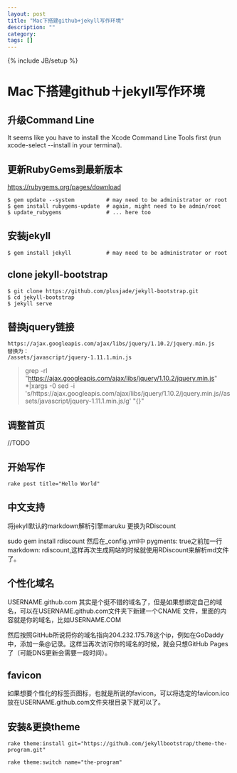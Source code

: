 ```yaml
---
layout: post
title: "Mac下搭建github+jekyll写作环境"
description: ""
category: 
tags: []
---
```

{% include JB/setup %}

# Mac下搭建github＋jekyll写作环境

## 升级Command Line
It seems like you have to install the Xcode Command Line Tools first (run xcode-select --install in your terminal).

## 更新RubyGems到最新版本
https://rubygems.org/pages/download

```
$ gem update --system          # may need to be administrator or root
$ gem install rubygems-update  # again, might need to be admin/root
$ update_rubygems              # ... here too
```

## 安装jekyll
```
$ gem install jekyll           # may need to be administrator or root
```

## clone jekyll-bootstrap
```
$ git clone https://github.com/plusjade/jekyll-bootstrap.git
$ cd jekyll-bootstrap
$ jekyll serve
```

## 替换jquery链接
```
https://ajax.googleapis.com/ajax/libs/jquery/1.10.2/jquery.min.js
替换为：
/assets/javascript/jquery-1.11.1.min.js
```
> grep -rl "https://ajax.googleapis.com/ajax/libs/jquery/1.10.2/jquery.min.js" *|xargs -0 sed -i 's/https:\/\/ajax.googleapis.com\/ajax\/libs\/jquery\/1.10.2\/jquery.min.js/\/assets\/javascript\/jquery-1.11.1.min.js/g' "{}"

## 调整首页
//TODO

## 开始写作
```
rake post title="Hello World"
```

## 中文支持

将jekyll默认的markdown解析引擎maruku 更换为RDiscount

sudo gem install rdiscount
然后在_config.yml中 pygments: true之前加一行markdown: rdiscount,这样再次生成网站的时候就使用RDiscount来解析md文件了。

## 个性化域名
USERNAME.github.com 其实是个挺不错的域名了，但是如果想绑定自己的域名，可以在USERNAME.github.com文件夹下新建一个CNAME 文件，里面的内容就是你的域名，比如USERNAME.COM

然后按照GitHub所说将你的域名指向204.232.175.78这个ip，例如在GoDaddy中，添加一条@记录。这样当再次访问你的域名的时候，就会只想GitHub Pages了（可能DNS更新会需要一段时间）。

## favicon
如果想要个性化的标签页图标，也就是所说的favicon，可以将选定的favicon.ico 放在USERNAME.github.com文件夹根目录下就可以了。

## 安装&更换theme
```
rake theme:install git="https://github.com/jekyllbootstrap/theme-the-program.git"

rake theme:switch name="the-program"
```
